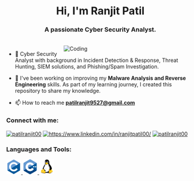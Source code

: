 

<h1 align="center">Hi, I'm Ranjit Patil</h1>

<h3 align="center">A passionate Cyber Security Analyst.</h3><br>



<img align="right" alt="Coding" width="350" src="https://blog.ret2.io/assets/img/tenet_overview.gif">

- 🌱 Cyber Security Analyst with background in Incident Detection & Response, Threat Hunting, SIEM solutions, and Phishing/Spam Investigation.

- 🔭 I've been working on improving my **Malware Analysis and Reverse Engineering** 
skills. As part of my learning journey, I created this repository to share my knowledge. 

- 📫 How to reach me **patilranjit9527@gmail.com**

<h3 align="left">Connect with me:</h3>
<p align="left">
<a href="https://twitter.com/patilranjit00" target="blank"><img align="center" src="https://raw.githubusercontent.com/rahuldkjain/github-profile-readme-generator/master/src/images/icons/Social/twitter.svg" alt="patilranjit00" height="30" width="40" /></a>
<a href="https://www.linkedin.com/in/ranjitpatil00/" target="blank"><img align="center" src="https://raw.githubusercontent.com/rahuldkjain/github-profile-readme-generator/master/src/images/icons/Social/linked-in-alt.svg" alt="https://www.linkedin.com/in/ranjitpatil00/" height="30" width="40" /></a>
<a href="https://instagram.com/ranjitpatil00" target="blank"><img align="center" src="https://raw.githubusercontent.com/rahuldkjain/github-profile-readme-generator/master/src/images/icons/Social/instagram.svg" alt="patilranjit00" height="30" width="40" /></a>
</p>

<h3 align="left">Languages and Tools:</h3>
<p align="left"> <a href="https://www.cprogramming.com/" target="_blank" rel="noreferrer"> <img src="https://raw.githubusercontent.com/devicons/devicon/master/icons/c/c-original.svg" alt="c" width="40" height="40"/> </a> <a href="https://www.w3schools.com/cpp/" target="_blank" rel="noreferrer"> <img src="https://raw.githubusercontent.com/devicons/devicon/master/icons/cplusplus/cplusplus-original.svg" alt="cplusplus" width="40" height="40"/> </a> <a href="https://www.linux.org/" target="_blank" rel="noreferrer"> <img src="https://raw.githubusercontent.com/devicons/devicon/master/icons/linux/linux-original.svg" alt="linux" width="40" height="40"/> </a> </p>
